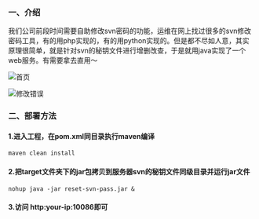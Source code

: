 ### 一、介绍
​      	我们公司前段时间需要自助修改svn密码的功能，运维在网上找过很多的svn修改密码工具，有的用php实现的，有的用python实现的。但是都不尽如人意，其实原理很简单，就是针对svn的秘钥文件进行增删改查，于是就用java实现了一个web服务。有需要拿去直用～

![首页](https://github.com/swalikh/SVN-password-reset-tools/src/main/resources/static/img/error.png)

![修改错误](https://github.com/swalikh/SVN-password-reset-tools/src/main/resources/static/img/success.png)

### 二、部署方法

#### 1.进入工程，在pom.xml同目录执行maven编译

```
maven clean install
```

#### 2.把target文件夹下的jar包拷贝到服务器svn的秘钥文件同级目录并运行jar文件

```
nohup java -jar reset-svn-pass.jar &
```

#### 3.访问 http:your-ip:10086即可
